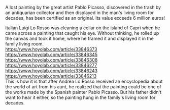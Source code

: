 A lost painting by the great artist Pablo Picasso, discovered in the trash by an antiquarian collector and then displayed in the man's living room for decades, has been certified as an original. Its value exceeds 6 million euros!

Italian Luigi Lo Rosso was cleaning a cellar on the island of Capri when he came across a painting that caught his eye. Without thinking, he rolled up the canvas and took it home, where he framed it and displayed it in the family living room.
<br><a href="https://www.hoyolab.com/article/33846373">https://www.hoyolab.com/article/33846373</a> <br>
<a href="https://www.hoyolab.com/article/33846345">https://www.hoyolab.com/article/33846345</a><br>
<a href="https://www.hoyolab.com/article/33846308">https://www.hoyolab.com/article/33846308</a><br>
<a href="https://www.hoyolab.com/article/33846277">https://www.hoyolab.com/article/33846277</a><br>
<a href="https://www.hoyolab.com/article/33846243">https://www.hoyolab.com/article/33846243</a><br>
<a href="https://www.hoyolab.com/article/33846213">https://www.hoyolab.com/article/33846213</a><br>
This is how it is that after Andrea Lo Rosso received an encyclopedia about the world of art from his aunt, he realized that the painting could be one of the works made by the Spanish painter Pablo Picasso. But his father didn't want to hear it either, so the painting hung in the family's living room for decades.
